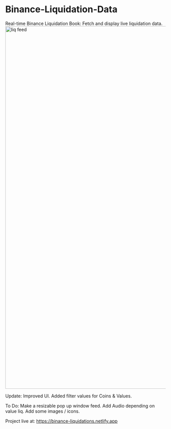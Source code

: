 # Binance-Liquidation-Data
Real-time Binance Liquidation Book: Fetch and display live liquidation data. 
<img width="1140" alt="liq feed" src="https://github.com/Mohamed1756/Binance-Liquidation-Data/assets/56473612/2c7ee4d1-61cd-4fd2-ac2f-3dcf9e3802c5">

Update: 
Improved UI. 
Added filter values for Coins & Values. 

To Do: 
Make a resizable pop up window feed. 
Add Audio depending on value liq. 
Add some images / icons. 


Project live at: https://binance-liquidations.netlify.app


